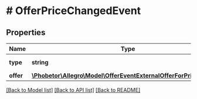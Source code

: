 # # OfferPriceChangedEvent

## Properties

Name | Type | Description | Notes
------------ | ------------- | ------------- | -------------
**type** | **string** |  | [optional] [default to 'OFFER_PRICE_CHANGED']
**offer** | [**\Phobetor\Allegro\Model\OfferEventExternalOfferForPriceChanges**](OfferEventExternalOfferForPriceChanges.md) |  |

[[Back to Model list]](../../README.md#models) [[Back to API list]](../../README.md#endpoints) [[Back to README]](../../README.md)
